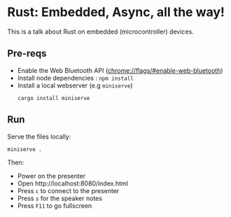 # Rust: Embedded, Async, all the way!

This is a talk about Rust on embedded (microcontroller) devices.

## Pre-reqs

* Enable the Web Bluetooth API ([chrome://flags/#enable-web-bluetooth](chrome://flags/#enable-web-bluetooth))
* Install node dependencies : `npm install`
* Install a local webserver (e.g `miniserve`)
  ```shell
  cargo install miniserve
  ```

## Run

Serve the files locally:

```shell
miniserve .
```

Then:

* Power on the presenter
* Open http://localhost:8080/index.html
* Press `c` to connect to the presenter
* Press `s` for the speaker notes
* Press `F11` to go fullscreen
